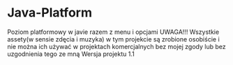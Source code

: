 # Java-Platform
Poziom platformowy w javie razem z menu i opcjami
UWAGA!!! Wszystkie assety(w sensie zdęcia i muzyka) w tym projekcie są zrobione osobiście i nie można ich używać w projektach komercjalnych bez mojej zgody lub bez uzgodnienia tego ze mną
Wersja projektu 1.1
